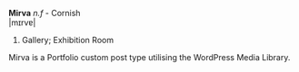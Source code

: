 **Mirva** *n.f* - Cornish  
|mɪrvɐ|

1. Gallery; Exhibition Room

Mirva is a Portfolio custom post type utilising the WordPress Media Library.